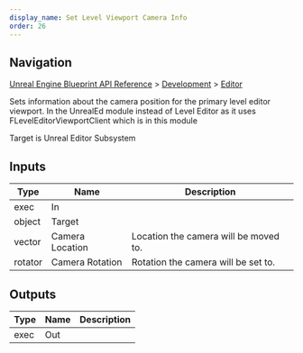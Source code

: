 ```yaml
---
display_name: Set Level Viewport Camera Info
order: 26
---
```

## Navigation

[Unreal Engine Blueprint API Reference](https://dev.epicgames.com/documentation/en-us/unreal-engine/BlueprintAPI) > [Development](https://dev.epicgames.com/documentation/en-us/unreal-engine/BlueprintAPI/Development) > [Editor](https://dev.epicgames.com/documentation/en-us/unreal-engine/BlueprintAPI/Development/Editor)

Sets information about the camera position for the primary level editor viewport.
In the UnrealEd module instead of Level Editor as it uses FLevelEditorViewportClient which is in this module

Target is Unreal Editor Subsystem

## Inputs

| Type | Name | Description |
| --- | --- | --- |
| exec | In |  |
| object | Target |  |
| vector | Camera Location | Location the camera will be moved to. |
| rotator | Camera Rotation | Rotation the camera will be set to. |

## Outputs

| Type | Name | Description |
| --- | --- | --- |
| exec | Out |  |
